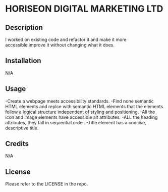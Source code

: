 # HORISEON DIGITAL MARKETING LTD

## Description

I worked on existing code and refactor it and make it more accessible.improve it without changing what it does.

## Installation
N/A

## Usage
-Create a webpage meets accessibility standards.
-Find none semantic HTML elements and replce with semantic HTML elements that the elements follow a logical structure independent of styling and positioning.
-All the icon and image elements have accessible alt attributes.
-ALL the heading attributes, they fall in sequential order.
-Title element has a concise, descriptive title.

## Credits
N/A

## License
Please refer to the LICENSE in the repo.
